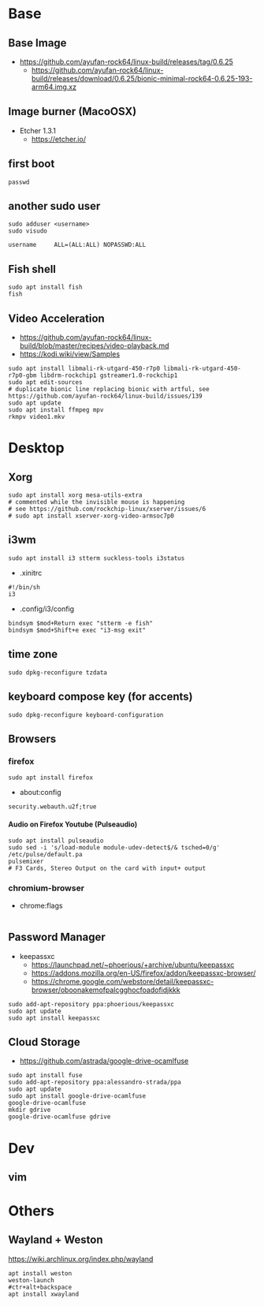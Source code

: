 # Base

## Base Image
- https://github.com/ayufan-rock64/linux-build/releases/tag/0.6.25
  - https://github.com/ayufan-rock64/linux-build/releases/download/0.6.25/bionic-minimal-rock64-0.6.25-193-arm64.img.xz

## Image burner (MacoOSX)
- Etcher 1.3.1
  - https://etcher.io/

## first boot
```
passwd
```

## another sudo user
```
sudo adduser <username>
sudo visudo
```

    username     ALL=(ALL:ALL) NOPASSWD:ALL


## Fish shell
```
sudo apt install fish
fish
```

## Video Acceleration
- https://github.com/ayufan-rock64/linux-build/blob/master/recipes/video-playback.md
- https://kodi.wiki/view/Samples

```
sudo apt install libmali-rk-utgard-450-r7p0 libmali-rk-utgard-450-r7p0-gbm libdrm-rockchip1 gstreamer1.0-rockchip1
sudo apt edit-sources
# duplicate bionic line replacing bionic with artful, see https://github.com/ayufan-rock64/linux-build/issues/139
sudo apt update
sudo apt install ffmpeg mpv
rkmpv video1.mkv
```

# Desktop

## Xorg

```
sudo apt install xorg mesa-utils-extra
# commented while the invisible mouse is happening
# see https://github.com/rockchip-linux/xserver/issues/6
# sudo apt install xserver-xorg-video-armsoc7p0
```

## i3wm 
```
sudo apt install i3 stterm suckless-tools i3status
```
- .xinitrc
```
#!/bin/sh
i3
```

- .config/i3/config
```
bindsym $mod+Return exec "stterm -e fish"
bindsym $mod+Shift+e exec "i3-msg exit"
```

## time zone
```
sudo dpkg-reconfigure tzdata
```
## keyboard compose key (for accents)
``
sudo dpkg-reconfigure keyboard-configuration
``

## Browsers
### firefox
```
sudo apt install firefox
```

- about:config
```
security.webauth.u2f;true
```

#### Audio on Firefox Youtube (Pulseaudio)
```
sudo apt install pulseaudio
sudo sed -i 's/load-module module-udev-detect$/& tsched=0/g' /etc/pulse/default.pa
pulsemixer 
# F3 Cards, Stereo Output on the card with input+ output 
```

### chromium-browser
- chrome:flags
```
```

## Password Manager
- keepassxc
  - https://launchpad.net/~phoerious/+archive/ubuntu/keepassxc
  - https://addons.mozilla.org/en-US/firefox/addon/keepassxc-browser/
  - https://chrome.google.com/webstore/detail/keepassxc-browser/oboonakemofpalcgghocfoadofidjkkk
  
```
sudo add-apt-repository ppa:phoerious/keepassxc
sudo apt update
sudo apt install keepassxc
```

## Cloud Storage
- https://github.com/astrada/google-drive-ocamlfuse

```
sudo apt install fuse
sudo add-apt-repository ppa:alessandro-strada/ppa
sudo apt update
sudo apt install google-drive-ocamlfuse
google-drive-ocamlfuse
mkdir gdrive
google-drive-ocamlfuse gdrive
```

# Dev

## vim

# Others

## Wayland + Weston

https://wiki.archlinux.org/index.php/wayland

```
apt install weston
weston-launch
#ctr+alt+backspace
apt install xwayland
```


